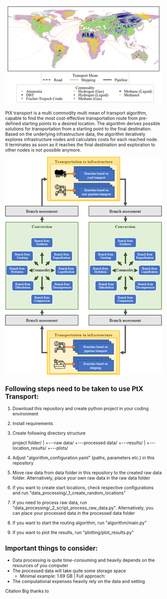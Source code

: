 ![](images/routes.png)

PtX transport is a multi commodity multi mean of transport algorithm,
capable to find the most cost-effective transportation route from pre-defined starting points to a desired location.
The algorithm derives possible solutions for transportation from a starting point to the final destination.
Based on the underlying infrastructure data, the algorithm iteratively explores infrastructure nodes and calculates
costs for each reached node. It terminates as soon as it reaches the final destination and exploration
to other nodes is not possible anymore.

<p align="center">
  <img src="images/graphical_abstract.png" />
</p>

Following steps need to be taken to use PtX Transport:
-

1. Download this repository and create python project in your coding environment
2. Install requirements
3. Create following directory structure


    project folder/
    |
    +---raw data/
    +---processed data/
    +---results/
        |
        +---location_results/
        +---plots/


4. Adjust "algorithm_configuration.yaml" (paths, parameters etc.) in this repository
5. Move raw data from data folder in this repository to the created raw data folder. Alternatively, place your own raw data in the raw data folder
6. If you want to create start locations, check respective configurations and run "data_processing/_1_create_random_locations"
7. If you need to process raw data, run "data_processing/_2_script_process_raw_data.py". Alternatively, you can place your processed data in the processed data folder
8. If you want to start the routing algorithm, run "algorithm/main.py"
9. If you want to plot the results, run "plotting/plot_results.py"

Important things to consider:
-
- Data processing is quite time-consuming and heavily depends on the resources of you computer
- The processed data will take quite some storage space
  - Minimal example: 1.69 GB | Full approach: 
- The computational expenses heavily rely on the data and setting

Citation
Big thanks to
